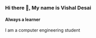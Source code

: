 ### Hi there 👋, My name is Vishal Desai
#### Always a learner
I am a computer engineering student
  

